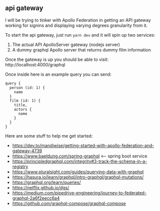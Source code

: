 ## api gateway

I will be trying to tinker with Apollo Federation in getting an API gateway
working for signins and displaying varying degrees granularity from it.

To start the api gateway, just run `yarn dev` and it will spin up two services:
1. The actual API ApolloServer gateway (nodejs server)
2. A dummy graphql Apollo server that returns dummy film information

Once the gateway is up you should be able to visit:
http://localhost:4000/graphql

Once inside here is an example query you can send:
```
query {
  person (id: 1) {
    name
  }
  film (id: 1) {
    title,
    actors {
      name
    }
  }
}
```

Here are some stuff to help me get started:
- https://dev.to/mandiwise/getting-started-with-apollo-federation-and-gateway-4739
- https://www.baeldung.com/spring-graphql <-- spring boot service
- https://principledgraphql.com/integrity#3-track-the-schema-in-a-registry 
- https://www.pluralsight.com/guides/querying-data-with-graphql
- https://hasura.io/learn/graphql/intro-graphql/graphql-mutations/
- https://graphql.org/learn/queries/
- https://netflix.github.io/dgs/
- https://medium.com/pipedrive-engineering/journey-to-federated-graphql-2a6f2eecc6a4
- https://github.com/graphql-compose/graphql-compose